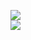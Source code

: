 [![](https://img.shields.io/badge/Made%20With-Github%20Spray-lightgrey.svg?style=for-the-badge&logo=github)](https://github.com/Annihil/github-spray#6338)  
[![](https://i.imgur.com/2DrTn0Z.gif)](https://github.com/Annihil/github-spray)
